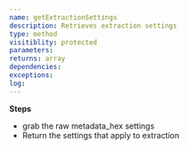 ```yaml
---
name: getExtractionSettings
description: Retrieves extraction settings
type: method
visitiblity: protected
parameters: 
returns: array
dependencies:
exceptions:
log:
---
```



**Steps**
- grab the raw metadata_hex settings
- Return the settings that apply to extraction

